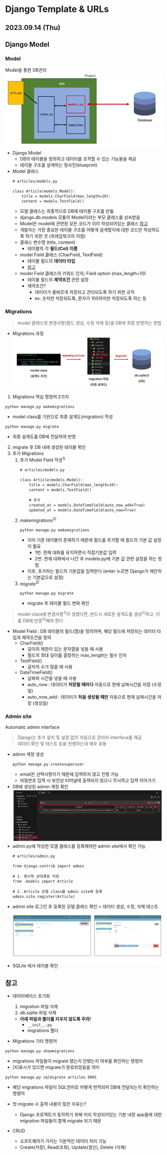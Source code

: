 # Django Template & URLs

2023.09.14 (Thu)
-----
## Django Model

### Model
Model을 통한 DB관리
![Model](https://github.com/yamuzin-oksusu/SSAFY_FW2023/blob/master/images/image-14.png)

- Django Model
  - DB의 테이블을 정의하고 데이터를 조작할 수 있는 기능들을 제공
  - 테이블 구조를 설계하는 청사진(blueprint)
- Model 클래스
    ```
    # articles/models.py

    class Article(models.Model):
        title = models.CharField(max_length=10):
        content = models.TextField()
    ```
  - 모델 클래스는 최종적으로 DB에 테이블 구조를 만듦
  - django.db.models 모듈의 Model이라는 부모 클래스를 상속받음
  - Model은 model에 관련된 모든 코드가 이미 작성되어있는 클래스 [참고](https://github.com/django/django/blob/main/django/db/models/base.py)
  - 개발자는 가장 중요한 테이블 구조를 어떻게 설계할지에 대한 코드만 작성하도록 하기 위한 것 (프레임워크의 이점)
  - 클래스 변수명 (title, content)
    - 테이블의 각 **필드(Col) 이름**
  - model Field 클래스 (CharField, TextField)
    - 테이블 필드의 **데이터 타입**
    - [참고](https://docs.djangoproject.com/en/4.2/ref/models/fields/)
  - model Field 클래스의 키워드 인자; Field option (max_length=10)
    - 테이블 필드의 **제약조건** 관련 설정 
    - 제약조건? 
      - 데이터가 올바르게 저장되고 관리되도록 하기 위한 규칙
      - ex. 숫자만 저장되도록, 문자가 100까지만 저장되도록 하는 등

### Migrations
> model 클래스의 변경사항(필드 생성, 수정 삭제 등)을 DB에 최종 반영하는 방법
- Migrations 과정
    ![datas](https://github.com/yamuzin-oksusu/SSAFY_FW2023/blob/master/images/image-17.png)
1. Migrations 핵심 명령어 2가지
```
python manage.py makemigrations
```
  - model class를 기반으로 최종 설계도(migration) 작성
```
python manage.py migrate
```
  - 최종 설계도를 DB에 전달하여 반영
2. migrate 후 DB 내에 생성된 테이블 확인
3. 추가 Migrations
    1. 추가 Model Field 작성<sup>1)</sup>
        ```
        # articles/models.py

        class Article(models.Model):
            title = models.CharField(max_length=10):
            content = models.TextField()

            # 추가
            created_at = models.DateTimeField(auto_now_add=True)
            updated_at = models.DateTimeField(auto_now=True)
        ```
    2. makemigrations<sup>2)</sup>
        ```
        python manage.py makemigrations
        ```
        - 이미 기존 테이블이 존재하기 때문에 필드를 추가할 때 필드의 기본 값 설정이 필요
          - 1번. 현재 대화를 유지하면서 직접기본값 입력
          - 2번. 현재 대화에서 나간 후 models.py에 기본 값 관련 설정을 하는 방법
        - 이후, 추가하는 필드의 기본값을 입력한다 (enter 누르면 Django가 제안하는 기본값으로 설정)
    3. migrate<sup>3)</sup>
        ```
        python manage.py migrate
        ```
        - migrate 후 테이블 필드 변화 확인


>model class에 변경사항<sup>1)</sup>이 생겼다면, 반드시 새로운 설계도를 생성<sup>2)</sup>하고, 이를 DB에 반영<sup>3)</sup>해야 한다

- Model Field : DB 테이블의 필드(열)을 정의하며, 해당 필드에 저장되는 데이터 타입과 제약조건을 정의
  - CharField()
    - 길이의 제한이 있는 문자열을 넣을 때 사용
    - 필드의 최대 길이를 결정하는 max_length는 필수 인자
  - TextField()
    - 글자의 수가 많을 때 사용
  - DateTimeField()
    - 날짜와 시간을 넣을 때 사용
    - auto_now : 데이터가 **저장될 때마다** 자동으로 현재 날짜시간을 저장 (수정일)
    - auto_now_add : 데이터가 **처음 생성될 때만** 자동으로 현재 날짜시간을 저장 (생성일)

### Admin site
Automatic admin interface
> Django는 추가 설치 및 설정 없이 자동으로 관리자 interface를 제공<br>
> 데이터 확인 및 테스트 등을 진행하는데 매우 유용

- admin 계정 생성
    ```
    python manage.py createsuperuser
    ```
  - email은 선택사항이기 때문에 입력하지 않고 진행 가능
  - 비밀번호 입력 시 보안상 터미널에 출력되지 않으니 무시하고 입력 이어가기
- DB에 생성된 admin 계정 확인
    ![admin](https://github.com/yamuzin-oksusu/SSAFY_FW2023/blob/master/images/image-15.png)
- admin.py에 작성한 모델 클래스를 등록해야만 admin site에서 확인 가능
    ```
    # articles/admin.py

    from django.contrib import admin

    # 1. 명시적 상대경로 지정
    from .models import Article

    # 2. Article 모델 class를 admin site에 등록
    admin.site.register(Article)
    ```
- admin site 로그인 후 등록된 모델 클래스 확인 > 데이터 생성, 수정, 삭제 테스트
  ![datas](https://github.com/yamuzin-oksusu/SSAFY_FW2023/blob/master/images/image-16.png)
- SQLite 에서 테이블 확인


## 참고
- 데이터베이스 초기화
  1. migration 파일 삭제
  2. db.sqlite 파일 삭제

  - **아래 파일과 폴더를 지우지 않도록 주의!**
    - `__init__.py`
    - migrations 폴더
- Migrations 기타 명령어
```
python manage.py showmigrations
```
  - migrations 파일들이 migrate 됐는지 안됐는지 여부를 확인하는 명령어
  - [X]표시가 있으면 migrate가 완료되었음을 의미
```
python manage.py sqlmigrate articles 0001
```
  - 해당 migrations 파일이 SQL언어로 어떻게 번역되어 DB에 전달되는지 확인하는 명령어

- 첫 migrate 시 출력 내용이 많은 이유는?
  - Django 프로젝트가 동작하기 위해 미리 작성되어있는 기본 내장 app들에 대한 migration 파일들이 함께 migrate 되기 때문
- CRUD
  - 소프트웨어가 가지는 기본적인 데이터 처리 기능
  - Create(저장), Read(조회), Update(갱신), Delete (삭제)